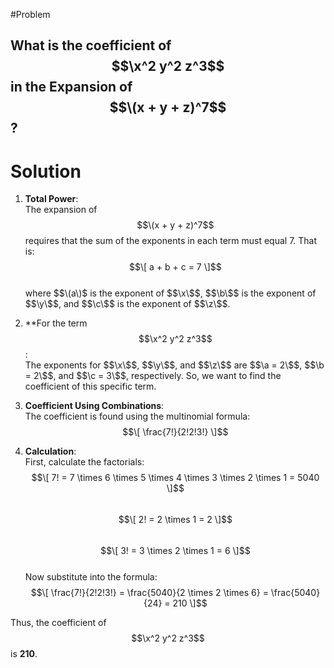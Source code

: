 #Problem 
## What is the coefficient of $$\x^2 y^2 z^3$$ in the Expansion of $$\(x + y + z)^7$$?

# Solution

1. **Total Power**:  
   The expansion of $$\(x + y + z)^7$$ requires that the sum of the exponents in each term must equal 7. That is:  
   $$\[
   a + b + c = 7
   \]$$  
   where $$\(a\)$ is the exponent of $$\x\$$, $$\b\$$ is the exponent of $$\y\$$, and $$\c\$$ is the exponent of $$\z\$$.

2. **For the term $$\x^2 y^2 z^3$$:  
   The exponents for $$\x\$$, $$\y\$$, and $$\z\$$ are $$\a = 2\$$, $$\b = 2\$$, and $$\c = 3\$$, respectively. So, we want to find the coefficient of this specific term.

3. **Coefficient Using Combinations**:  
   The coefficient is found using the multinomial formula:  
   $$\[
   \frac{7!}{2!2!3!}
   \]$$

4. **Calculation**:  
   First, calculate the factorials:  
   $$\[
   7! = 7 \times 6 \times 5 \times 4 \times 3 \times 2 \times 1 = 5040
   \]$$  
   $$\[
   2! = 2 \times 1 = 2
   \]$$  
   $$\[
   3! = 3 \times 2 \times 1 = 6
   \]$$  
   Now substitute into the formula:  
   $$\[
   \frac{7!}{2!2!3!} = \frac{5040}{2 \times 2 \times 6} = \frac{5040}{24} = 210
   \]$$

Thus, the coefficient of $$\x^2 y^2 z^3$$ is **210**.
